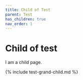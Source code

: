 ```yaml
---
title: Child of Test
parent: Test
has_children: true
nav_order: 1
---
```


# Child of test

I am a child page.

{% include test-grand-child.md %}
